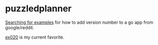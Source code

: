 # puzzledplanner

[Searching for examples](https://www.google.com/search?&q=golang%20add%20version%20from%20git%20tag) for how to add version number to a go app from google/reddit.

[ex020](./ex202) is my current favorite.
